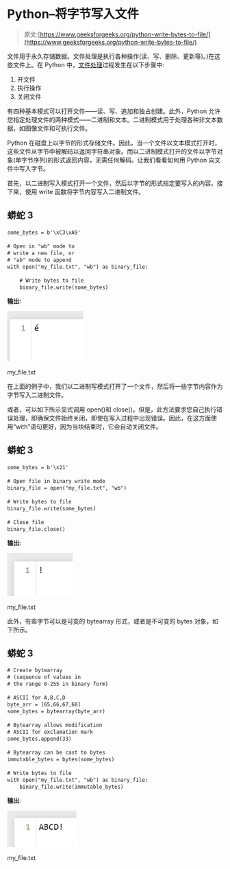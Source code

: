 # Python–将字节写入文件

> 原文:[https://www.geeksforgeeks.org/python-write-bytes-to-file/](https://www.geeksforgeeks.org/python-write-bytes-to-file/)

文件用于永久存储数据。文件处理是执行各种操作(读、写、删除、更新等)。)在这些文件上。在 Python 中，[文件处理](https://www.geeksforgeeks.org/file-handling-python/)过程发生在以下步骤中:

1.  开文件
2.  执行操作
3.  关闭文件

有四种基本模式可以打开文件――读、写、追加和独占创建。此外，Python 允许您指定处理文件的两种模式――二进制和文本。二进制模式用于处理各种非文本数据，如图像文件和可执行文件。

Python 在磁盘上以字节的形式存储文件。因此，当一个文件以文本模式打开时，这些文件从字节中被解码以返回字符串对象。而以二进制模式打开的文件以字节对象(单字节序列)的形式返回内容，无需任何解码。让我们看看如何用 Python 向文件中写入字节。

首先，以二进制写入模式打开一个文件，然后以字节的形式指定要写入的内容。接下来，使用 write 函数将字节内容写入二进制文件。

## 蟒蛇 3

```
some_bytes = b'\xC3\xA9'

# Open in "wb" mode to
# write a new file, or 
# "ab" mode to append
with open("my_file.txt", "wb") as binary_file:

    # Write bytes to file
    binary_file.write(some_bytes)
```

**输出:**

![](img/74721670c72375213a6593c767450368.png)

my_file.txt

在上面的例子中，我们以二进制写模式打开了一个文件，然后将一些字节内容作为字节写入二进制文件。

或者，可以如下所示显式调用 open()和 close()。但是，此方法要求您自己执行错误处理，即确保文件始终关闭，即使在写入过程中出现错误。因此，在这方面使用“with”语句更好，因为当块结束时，它会自动关闭文件。

## 蟒蛇 3

```
some_bytes = b'\x21'

# Open file in binary write mode
binary_file = open("my_file.txt", "wb")

# Write bytes to file
binary_file.write(some_bytes)

# Close file
binary_file.close()
```

**输出:**

![](img/9ecc5a192d831c8aa87a9f61ff34b815.png)

my_file.txt

此外，有些字节可以是可变的 bytearray 形式，或者是不可变的 bytes 对象，如下所示。

## 蟒蛇 3

```
# Create bytearray 
# (sequence of values in 
# the range 0-255 in binary form)

# ASCII for A,B,C,D
byte_arr = [65,66,67,68] 
some_bytes = bytearray(byte_arr)

# Bytearray allows modification
# ASCII for exclamation mark
some_bytes.append(33)

# Bytearray can be cast to bytes
immutable_bytes = bytes(some_bytes)

# Write bytes to file
with open("my_file.txt", "wb") as binary_file:
    binary_file.write(immutable_bytes)
```

**输出**:

![](img/0da7a2b58390eaf340a6b45ae9ed8195.png)

my_file.txt